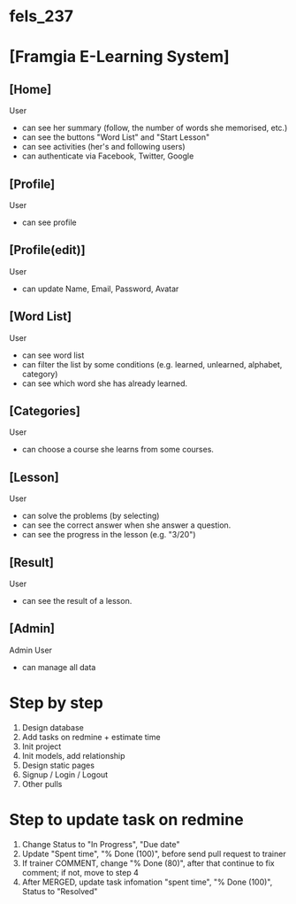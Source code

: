 # fels_237

# [Framgia E-Learning System]

## [Home]
User
- can see her summary (follow, the number of words she memorised, etc.)
- can see the buttons "Word List" and "Start Lesson"
- can see activities (her's and following users)
- can authenticate via Facebook, Twitter, Google

## [Profile]
User
- can see profile

## [Profile(edit)]
User
- can update Name, Email, Password, Avatar

## [Word List]
User
- can see word list
- can filter the list by some conditions (e.g. learned, unlearned, alphabet, category)
- can see which word she has already learned.

## [Categories]
User
- can choose a course she learns from some courses.

## [Lesson]
User
- can solve the problems (by selecting)
- can see the correct answer when she answer a question.
- can see the progress in the lesson (e.g. "3/20")

## [Result]
User
- can see the result of a lesson.

## [Admin]
Admin User
- can manage all data

# Step by step
1. Design database
2. Add tasks on redmine + estimate time
3. Init project
4. Init models, add relationship
5. Design static pages
6. Signup / Login / Logout
7. Other pulls

# Step to update task on redmine
1. Change Status to "In Progress", "Due date"
2. Update  "Spent time", "% Done (100)",  before send pull request to trainer 
3. If trainer COMMENT, change "% Done (80)", after that continue to fix comment; if not, move to step 4
4. After MERGED, update task infomation "spent time", "% Done (100)", Status to "Resolved" 
